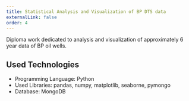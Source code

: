 ```yaml
---
title: Statistical Analysis and Visualization of BP DTS data
externalLink: false
order: 4
---
```


Diploma work dedicated to analysis and visualization of approximately 6 year data of BP oil wells.

## Used Technologies
* Programming Language: Python
* Used Libraries: pandas, numpy, matplotlib, seaborne, pymongo
* Database: MongoDB

<br/>